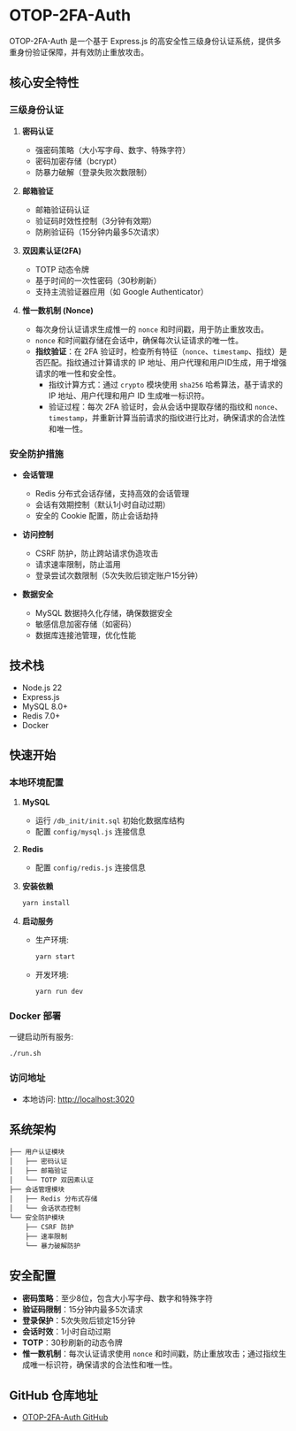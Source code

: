 # OTOP-2FA-Auth

OTOP-2FA-Auth 是一个基于 Express.js 的高安全性三级身份认证系统，提供多重身份验证保障，并有效防止重放攻击。

## 核心安全特性

### 三级身份认证
1. **密码认证**
   - 强密码策略（大小写字母、数字、特殊字符）
   - 密码加密存储（bcrypt）
   - 防暴力破解（登录失败次数限制）

2. **邮箱验证**
   - 邮箱验证码认证
   - 验证码时效性控制（3分钟有效期）
   - 防刷验证码（15分钟内最多5次请求）

3. **双因素认证(2FA)**
   - TOTP 动态令牌
   - 基于时间的一次性密码（30秒刷新）
   - 支持主流验证器应用（如 Google Authenticator）

4. **惟一数机制 (Nonce)**
   - 每次身份认证请求生成惟一的 `nonce` 和时间戳，用于防止重放攻击。
   - `nonce` 和时间戳存储在会话中，确保每次认证请求的唯一性。
   - **指纹验证**：在 2FA 验证时，检查所有特征（`nonce`、`timestamp`、指纹）是否匹配。指纹通过计算请求的 IP 地址、用户代理和用户ID生成，用于增强请求的唯一性和安全性。
     - 指纹计算方式：通过 `crypto` 模块使用 `sha256` 哈希算法，基于请求的 IP 地址、用户代理和用户 ID 生成唯一标识符。
     - 验证过程：每次 2FA 验证时，会从会话中提取存储的指纹和 `nonce`、`timestamp`，并重新计算当前请求的指纹进行比对，确保请求的合法性和唯一性。

### 安全防护措施
- **会话管理**
  - Redis 分布式会话存储，支持高效的会话管理
  - 会话有效期控制（默认1小时自动过期）
  - 安全的 Cookie 配置，防止会话劫持

- **访问控制**
  - CSRF 防护，防止跨站请求伪造攻击
  - 请求速率限制，防止滥用
  - 登录尝试次数限制（5次失败后锁定账户15分钟）

- **数据安全**
  - MySQL 数据持久化存储，确保数据安全
  - 敏感信息加密存储（如密码）
  - 数据库连接池管理，优化性能

## 技术栈
- Node.js 22
- Express.js
- MySQL 8.0+
- Redis 7.0+
- Docker

## 快速开始

### 本地环境配置
1. **MySQL**  
   - 运行 `/db_init/init.sql` 初始化数据库结构
   - 配置 `config/mysql.js` 连接信息

2. **Redis**  
   - 配置 `config/redis.js` 连接信息

3. **安装依赖**
   ```bash
   yarn install
   ```

4. **启动服务**
   - 生产环境:
     ```bash
     yarn start
     ```
   - 开发环境:
     ```bash
     yarn run dev
     ```

### Docker 部署
一键启动所有服务:
```bash
./run.sh
```

### 访问地址
- 本地访问: [http://localhost:3020](http://localhost:3020)

## 系统架构
```
├── 用户认证模块
│   ├── 密码认证
│   ├── 邮箱验证
│   └── TOTP 双因素认证
├── 会话管理模块
│   ├── Redis 分布式存储
│   └── 会话状态控制
└── 安全防护模块
    ├── CSRF 防护
    ├── 速率限制
    └── 暴力破解防护
```

## 安全配置
- **密码策略**：至少8位，包含大小写字母、数字和特殊字符
- **验证码限制**：15分钟内最多5次请求
- **登录保护**：5次失败后锁定15分钟
- **会话时效**：1小时自动过期
- **TOTP**：30秒刷新的动态令牌
- **惟一数机制**：每次认证请求使用 `nonce` 和时间戳，防止重放攻击；通过指纹生成唯一标识符，确保请求的合法性和唯一性。

## GitHub 仓库地址
- [OTOP-2FA-Auth GitHub](https://github.com/nyaru177/OTOP-2FA-Auth)